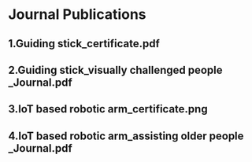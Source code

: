 # Journal Publications
## 1.Guiding stick_certificate.pdf
## 2.Guiding stick_visually challenged people _Journal.pdf
## 3.IoT based robotic arm_certificate.png
## 4.IoT based robotic arm_assisting older people _Journal.pdf
